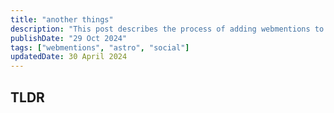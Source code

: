 ```yaml
---
title: "another things"
description: "This post describes the process of adding webmentions to your own site"
publishDate: "29 Oct 2024"
tags: ["webmentions", "astro", "social"]
updatedDate: 30 April 2024
---
```


## TLDR
